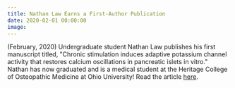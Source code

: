 ```yaml
---
title: Nathan Law Earns a First-Author Publication
date: 2020-02-01 00:00:00
image:
---
```

(February, 2020) Undergraduate student Nathan Law publishes his first manuscript titled, "Chronic stimulation induces adaptive potassium channel activity that restores calcium oscillations in pancreatic islets in vitro." Nathan has now graduated and is a medical student at the Heritage College of Osteopathic Medicine at Ohio University\! Read the article [here](https://journals.physiology.org/doi/abs/10.1152/ajpendo.00482.2019).
